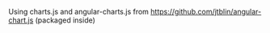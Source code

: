 Using charts.js and angular-charts.js from https://github.com/jtblin/angular-chart.js (packaged inside)
